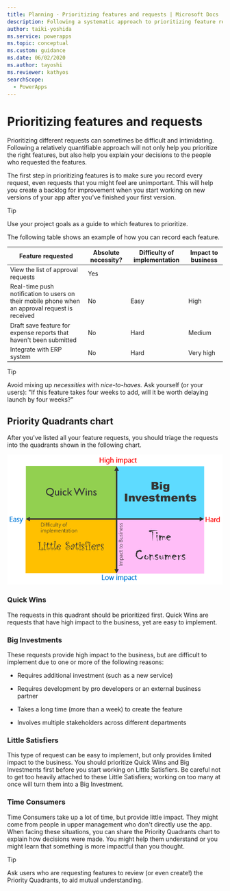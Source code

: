 ```yaml
---
title: Planning - Prioritizing features and requests | Microsoft Docs
description: Following a systematic approach to prioritizing feature requests for your Power Apps project will  help you prioritize the right features and explain your decisions.
author: taiki-yoshida
ms.service: powerapps
ms.topic: conceptual
ms.custom: guidance
ms.date: 06/02/2020
ms.author: tayoshi
ms.reviewer: kathyos
searchScope:  
  - PowerApps
---
```


# Prioritizing features and requests

Prioritizing different requests can sometimes be difficult and intimidating.
Following a relatively quantifiable approach will not only help you prioritize
the right features, but also help you explain your decisions to the
people who requested the features.

The first step in prioritizing features is to make sure you record every request,
even requests that you might feel are unimportant. This will help you create
a backlog for improvement when you start working on new versions of your
app after you've finished your first version.

> [!TIP]
> Use your project goals as a guide to which features to prioritize.

The following table shows an example of how you can record each feature.

| Feature requested          | Absolute necessity? | Difficulty of implementation | Impact to business |
|----------------------------|---------------------|------------------------------|------------------------|
| View the list of approval requests    | Yes         |               |                        |
| Real-time push notification to users on their mobile phone when an approval request is received | No                      | Easy                             | High                   |
| Draft save feature for expense reports that haven't been submitted | No        | Hard      | Medium                 |
| Integrate with ERP system     | No               | Hard                     | Very high      |

> [!TIP]
> Avoid mixing up *necessities* with *nice-to-haves.* Ask yourself (or your users): "If this feature takes four weeks to add, will it be worth delaying launch by four weeks?”

## Priority Quadrants chart

After you've listed all your feature requests, you should triage the requests
into the quadrants shown in the following chart.

![Priority quadrants, with an axis for low to high impact and an axis for low to high effort](media/priority-quadrant.png "Priority quadrants, with an axis for low to high impact and an axis for low to high effort")

### Quick Wins

The requests in this quadrant should be prioritized first. Quick Wins are
requests that have high impact to the business, yet are easy to implement.

### Big Investments

These requests provide high impact to the business, but are difficult to
implement due to one or more of the following reasons:

- Requires additional investment (such as a new service)

- Requires development by pro developers or an external business partner

- Takes a long time (more than a week) to create the feature

- Involves multiple stakeholders across different departments

### Little Satisfiers

This type of request can be easy to implement, but only provides limited impact
to the business. You should prioritize Quick Wins and Big Investments first
before you start working on Little Satisfiers. Be careful not to get too heavily
attached to these Little Satisfiers; working on too many at once will turn them into
a Big Investment.

### Time Consumers

Time Consumers take up a lot of time, but provide little impact. They might come
from people in upper management who don't directly use the app. When facing these situations,
you can share the Priority Quadrants chart to explain how decisions were
made. You might help them understand or you might learn that something is more
impactful than you thought.

> [!TIP]
> Ask users who are requesting features to review (or even create!) the Priority
Quadrants, to aid mutual understanding.
